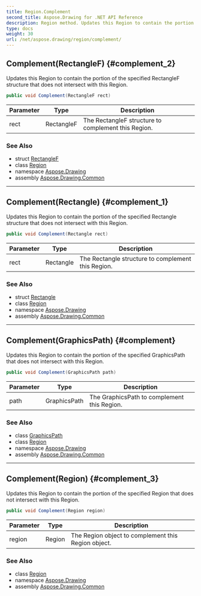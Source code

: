 ```yaml
---
title: Region.Complement
second_title: Aspose.Drawing for .NET API Reference
description: Region method. Updates this Region to contain the portion of the specified RectangleF structure that does not intersect with this Region
type: docs
weight: 30
url: /net/aspose.drawing/region/complement/
---
```

## Complement(RectangleF) {#complement_2}

Updates this Region to contain the portion of the specified RectangleF structure that does not intersect with this Region.

```csharp
public void Complement(RectangleF rect)
```

| Parameter | Type | Description |
| --- | --- | --- |
| rect | RectangleF | The RectangleF structure to complement this Region. |

### See Also

* struct [RectangleF](../../rectanglef/)
* class [Region](../)
* namespace [Aspose.Drawing](../../region/)
* assembly [Aspose.Drawing.Common](../../../)

---

## Complement(Rectangle) {#complement_1}

Updates this Region to contain the portion of the specified Rectangle structure that does not intersect with this Region.

```csharp
public void Complement(Rectangle rect)
```

| Parameter | Type | Description |
| --- | --- | --- |
| rect | Rectangle | The Rectangle structure to complement this Region. |

### See Also

* struct [Rectangle](../../rectangle/)
* class [Region](../)
* namespace [Aspose.Drawing](../../region/)
* assembly [Aspose.Drawing.Common](../../../)

---

## Complement(GraphicsPath) {#complement}

Updates this Region to contain the portion of the specified GraphicsPath that does not intersect with this Region.

```csharp
public void Complement(GraphicsPath path)
```

| Parameter | Type | Description |
| --- | --- | --- |
| path | GraphicsPath | The GraphicsPath to complement this Region. |

### See Also

* class [GraphicsPath](../../../aspose.drawing.drawing2d/graphicspath/)
* class [Region](../)
* namespace [Aspose.Drawing](../../region/)
* assembly [Aspose.Drawing.Common](../../../)

---

## Complement(Region) {#complement_3}

Updates this Region to contain the portion of the specified Region that does not intersect with this Region.

```csharp
public void Complement(Region region)
```

| Parameter | Type | Description |
| --- | --- | --- |
| region | Region | The Region object to complement this Region object. |

### See Also

* class [Region](../)
* namespace [Aspose.Drawing](../../region/)
* assembly [Aspose.Drawing.Common](../../../)


